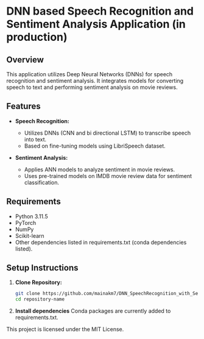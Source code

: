 # DNN based Speech Recognition and Sentiment Analysis Application (in production)

## Overview
This application utilizes Deep Neural Networks (DNNs) for speech recognition and sentiment analysis. It integrates models for converting speech to text and performing sentiment analysis on movie reviews.

## Features
- **Speech Recognition:**
  - Utilizes DNNs (CNN and bi directional LSTM) to transcribe speech into text.
  - Based on fine-tuning models using LibriSpeech dataset.
  
- **Sentiment Analysis:**
  - Applies ANN models to analyze sentiment in movie reviews.
  - Uses pre-trained models on IMDB movie review data for sentiment classification.

## Requirements
- Python 3.11.5
- PyTorch
- NumPy
- Scikit-learn
- Other dependencies listed in requirements.txt (conda dependencies listed).

## Setup Instructions
1. **Clone Repository:**
   ```bash
   git clone https://github.com/mainakm7/DNN_SpeechRecognition_with_SentimentAnalysis.git
   cd repository-name

2. **Install dependencies**
   Conda packages are currently added to requirements.txt.

This project is licensed under the MIT License.
